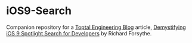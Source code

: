 # iOS9-Search
Companion repository for a [Toptal Engineering Blog](https://www.toptal.com/developers/blog) article, [Demystifying iOS 9 Spotlight Search for Developers](https://www.toptal.com/ios/ios-9-spotlight-search-for-developers) by Richard Forsythe.
